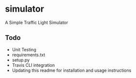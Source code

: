 # simulator
A Simple Traffic Light Simulator

## Todo

* Unit Testing
* requirements.txt
* setup.py
* Travis CLI integration
* Updating this readme for installation and usage instructions